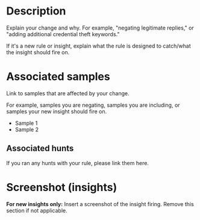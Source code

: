 # Description

Explain your change and why. For example, "negating legitimate replies," or "adding additional credential theft keywords."

If it's a new rule or insight, explain what the rule is designed to catch/what the insight should fire on.

# Associated samples

Link to samples that are affected by your change. 

For example, samples you are negating, samples you are including, or samples your new insight should fire on.

- Sample 1
- Sample 2

## Associated hunts

If you ran any hunts with your rule, please link them here.

# Screenshot (insights)

**For new insights only:** Insert a screenshot of the insight firing. Remove this section if not applicable.
